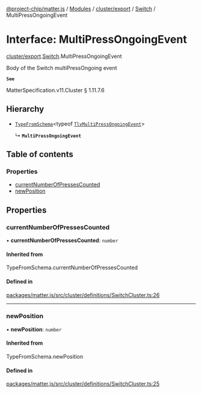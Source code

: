 [@project-chip/matter.js](../README.md) / [Modules](../modules.md) / [cluster/export](../modules/cluster_export.md) / [Switch](../modules/cluster_export.Switch.md) / MultiPressOngoingEvent

# Interface: MultiPressOngoingEvent

[cluster/export](../modules/cluster_export.md).[Switch](../modules/cluster_export.Switch.md).MultiPressOngoingEvent

Body of the Switch multiPressOngoing event

**`See`**

MatterSpecification.v11.Cluster § 1.11.7.6

## Hierarchy

- [`TypeFromSchema`](../modules/tlv_export.md#typefromschema)\<typeof [`TlvMultiPressOngoingEvent`](../modules/cluster_export.Switch.md#tlvmultipressongoingevent)\>

  ↳ **`MultiPressOngoingEvent`**

## Table of contents

### Properties

- [currentNumberOfPressesCounted](cluster_export.Switch.MultiPressOngoingEvent.md#currentnumberofpressescounted)
- [newPosition](cluster_export.Switch.MultiPressOngoingEvent.md#newposition)

## Properties

### currentNumberOfPressesCounted

• **currentNumberOfPressesCounted**: `number`

#### Inherited from

TypeFromSchema.currentNumberOfPressesCounted

#### Defined in

[packages/matter.js/src/cluster/definitions/SwitchCluster.ts:26](https://github.com/project-chip/matter.js/blob/2d9f2165d2672864fda3496a6d0d5f93597f82c6/packages/matter.js/src/cluster/definitions/SwitchCluster.ts#L26)

___

### newPosition

• **newPosition**: `number`

#### Inherited from

TypeFromSchema.newPosition

#### Defined in

[packages/matter.js/src/cluster/definitions/SwitchCluster.ts:25](https://github.com/project-chip/matter.js/blob/2d9f2165d2672864fda3496a6d0d5f93597f82c6/packages/matter.js/src/cluster/definitions/SwitchCluster.ts#L25)
